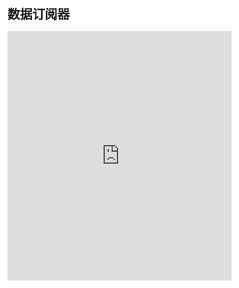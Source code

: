 # 数据订阅器

<iframe width="100%" height="560" src="http://www.easybui.com/demo/source.html?url=pages/ui_controls/bui.store&code=html,js,result" allowfullscreen="allowfullscreen" frameborder="0"></iframe>
